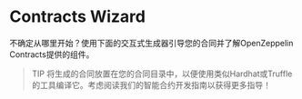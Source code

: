 # Contracts Wizard
不确定从哪里开始？使用下面的交互式生成器引导您的合同并了解OpenZeppelin Contracts提供的组件。

>TIP
将生成的合同放置在您的合同目录中，以便使用类似Hardhat或Truffle的工具编译它。考虑阅读我们的智能合约开发指南以获得更多指导！